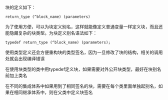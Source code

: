 块的定义如下：

`return_type (^block_name) (parameters)`

为了使用方便，可以为块定义别名，这样就能像定义普通变量一样定义块，而且还能隐藏复杂的块类型。为块定义别名语法如下：

`typedef return_type (^block_name) (parameters);`

使用类型定义还会方便重构块的类型签名，因为一旦修改了块的结构，相关的调用处就会出现编译错误

在使用块类型的类中用typedef定义块，如果需要对外公开块类型，最好在块别名前加上类名

在不同的集成体系中如果用到了相同签名的块，需要在每个类里面单独起别名，如果在相同继承体系中，则在父类中定义块签名

